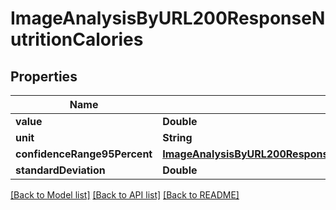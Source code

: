 # ImageAnalysisByURL200ResponseNutritionCalories

## Properties
Name | Type | Description | Notes
------------ | ------------- | ------------- | -------------
**value** | **Double** |  | 
**unit** | **String** |  | 
**confidenceRange95Percent** | [**ImageAnalysisByURL200ResponseNutritionCaloriesConfidenceRange95Percent**](ImageAnalysisByURL200ResponseNutritionCaloriesConfidenceRange95Percent.md) |  | 
**standardDeviation** | **Double** |  | 

[[Back to Model list]](../README.md#documentation-for-models) [[Back to API list]](../README.md#documentation-for-api-endpoints) [[Back to README]](../README.md)


